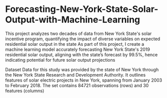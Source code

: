 # Forecasting-New-York-State-Solar-Output-with-Machine-Learning
This project analyzes two decades of data from New York State's solar incentive program, quantifying the impact of diverse variables on expected residential solar output in the state
As part of this project, I create a machine learning model accurately forecasting New York State's 2019 residential solar output, aligning with the state’s forecast by 99.5%, hence indicating potential for future solar output projections

Dataset
Data for this study was provided by the state of New York through the New York State Research and Development Authority.
It outlines features of solar electric projects in New York, spanning from January 2003 to February 2018. 
The set contains 84721 observations (rows) and 30 features (columns)

